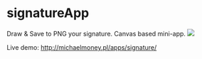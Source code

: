 # signatureApp
Draw &amp; Save to PNG your signature. Canvas based mini-app.
<img src="http://michaelmoney.pl/apps/signature/img/signatureApp.png" />

Live demo: http://michaelmoney.pl/apps/signature/
